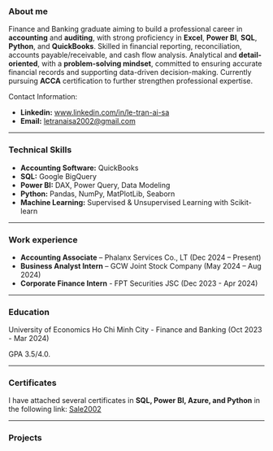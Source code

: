 ### About me
Finance and Banking graduate aiming to build a professional career in **accounting** and **auditing**, with strong proficiency in **Excel**, **Power BI**, **SQL**, **Python**, and **QuickBooks**. Skilled in financial reporting, reconciliation, accounts payable/receivable, and cash flow analysis. Analytical and **detail-oriented**, with a **problem-solving mindset**, committed to ensuring accurate financial records and supporting data-driven decision-making. Currently pursuing **ACCA** certification to further strengthen professional expertise.

Contact Information: 
* **Linkedin:** www.linkedin.com/in/le-tran-ai-sa
* **Email:** letranaisa2002@gmail.com

---
### Technical Skills
* **Accounting Software:** QuickBooks
* **SQL:** Google BigQuery
* **Power BI:** DAX, Power Query, Data Modeling
* **Python:** Pandas, NumPy, MatPlotLib, Seaborn
* **Machine Learning:** Supervised & Unsupervised Learning with Scikit-learn

---

### Work experience
* **Accounting Associate** – Phalanx Services Co., LT (Dec 2024 – Present)
* **Business Analyst Intern** – GCW Joint Stock Company (May 2024 – Aug 2024)
* **Corporate Finance Intern** - FPT Securities JSC (Dec 2023 - Apr 2024)

---

### Education
University of Economics Ho Chi Minh City - Finance and Banking (Oct 2023 - Mar 2024)

GPA 3.5/4.0.

---
### Certificates
I have attached several certificates in **SQL, Power BI, Azure, and Python** in the following link: [Sale2002](https://github.com/Sale2002/Sale2002)

---

### Projects
